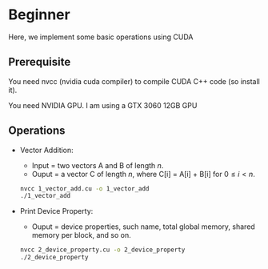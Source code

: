 # Beginner
Here, we implement some basic operations using CUDA


## Prerequisite
You need nvcc (nvidia cuda compiler) to compile CUDA C++ code (so install it).

You need NVIDIA GPU. I am using a GTX 3060 12GB GPU

## Operations
- Vector Addition:
    - Input = two vectors A and B of length $n$.
    - Ouput = a vector C of length $n$, where C[i] = A[i] + B[i] for $0 \leq i < n$.
    ```bash
    nvcc 1_vector_add.cu -o 1_vector_add
    ./1_vector_add
    ```

- Print Device Property:
    - Ouput = device properties, such name, total global memory, shared memory per block, and so on.
    ```bash
    nvcc 2_device_property.cu -o 2_device_property
    ./2_device_property
    ```
